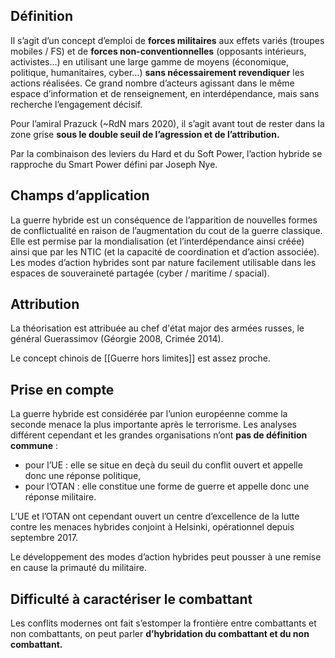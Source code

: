 ## Définition

Il s’agit d’un concept d’emploi de **forces militaires** aux effets variés (troupes mobiles / FS) et de **forces non-conventionnelles** (opposants intérieurs, activistes…) en utilisant une large gamme de moyens (économique, politique, humanitaires, cyber…) **sans nécessairement revendiquer** les actions réalisées. Ce grand nombre d’acteurs agissant dans le même espace d’information et de renseignement, en interdépendance, mais sans recherche l’engagement décisif.

Pour l’amiral Prazuck (~RdN mars 2020), il s’agit avant tout de rester dans la zone grise **sous le double seuil de l’agression et de l’attribution.**

Par la combinaison des leviers du Hard et du Soft Power, l’action hybride se rapproche du Smart Power défini par Joseph Nye.

## Champs d’application

La guerre hybride est un conséquence de l’apparition de nouvelles formes de conflictualité en raison de l’augmentation du cout de la guerre classique. Elle est permise par la mondialisation (et l’interdépendance ainsi créée) ainsi que par les NTIC (et la capacité de coordination et d’action associée). Les modes d’action hybrides sont par nature facilement utilisable dans les espaces de souveraineté partagée (cyber / maritime / spacial).

## Attribution

La théorisation est attribuée au chef d'état major des armées russes, le général Guerassimov (Géorgie 2008, Crimée 2014).

Le concept chinois de [[Guerre hors limites]] est assez proche.

## Prise en compte

La guerre hybride est considérée par l’union européenne comme la seconde menace la plus importante après le terrorisme. Les analyses différent cependant et les grandes organisations n’ont **pas de définition commune** :

* pour l’UE : elle se situe en deçà du seuil du conflit ouvert et appelle donc une réponse politique,
* pour l’OTAN : elle constitue une forme de guerre et appelle donc une réponse militaire. 

L’UE et l’OTAN ont cependant ouvert un centre d’excellence de la lutte contre les menaces hybrides conjoint à Helsinki, opérationnel depuis septembre 2017.

Le développement des modes d’action hybrides peut pousser à une remise en cause la primauté du militaire.

## Difficulté à caractériser le combattant

Les conflits modernes ont fait s’estomper la frontière entre combattants et non combattants, on peut parler **d’hybridation du combattant et du non combattant.**